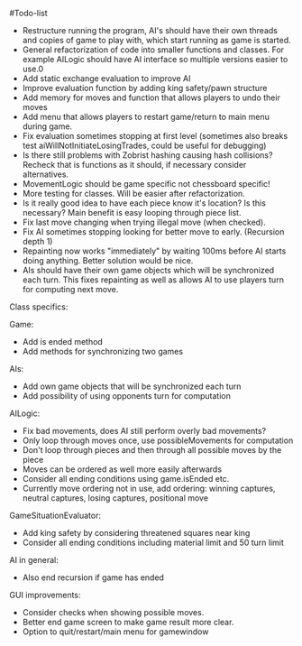 #Todo-list
* Restructure running the program, AI's should have their own threads and copies of game to play with, which start running as game is started.
* General refactorization of code into smaller functions and classes. For example AILogic should have AI interface so multiple versions easier to use.0
* Add static exchange evaluation to improve AI
* Improve evaluation function by adding king safety/pawn structure
* Add memory for moves and function that allows players to undo their moves
* Add menu that allows players to restart game/return to main menu during game.
* Fix evaluation sometimes stopping at first level (sometimes also breaks test aiWillNotInitiateLosingTrades, could be useful for debugging)
* Is there still problems with Zobrist hashing causing hash collisions? Recheck that is functions as it should, if necessary consider alternatives.
* MovementLogic should be game specific not chessboard specific!
* More testing for classes. Will be easier after refactorization.
* Is it really good idea to have each piece know it's location? Is this necessary? Main benefit is easy looping through piece list.
* Fix last move changing when trying illegal move (when checked).
* Fix AI sometimes stopping looking for better move to early. (Recursion depth 1)
* Repainting now works "immediately" by waiting 100ms before AI starts doing anything. Better solution would be nice.
* AIs should have their own game objects which will be synchronized each turn. This fixes repainting as well as allows AI to use players turn for computing next move.

Class specifics:

Game:
* Add is ended method
* Add methods for synchronizing two games

AIs:
* Add own game objects that will be synchronized each turn
* Add possibility of using opponents turn for computation

AILogic:
* Fix bad movements, does AI still perform overly bad movements?
* Only loop through moves once, use possibleMovements for computation
* Don't loop through pieces and then through all possible moves by the piece
* Moves can be ordered as well more easily afterwards
* Consider all ending conditions using game.isEnded etc.
* Currently move ordering not in use, add ordering: winning captures, neutral captures, losing captures, positional move

GameSituationEvaluator:
* Add king safety by considering threatened squares near king
* Consider all ending conditions including material limit and 50 turn limit

AI in general:
* Also end recursion if game has ended

GUI improvements:
* Consider checks when showing possible moves.
* Better end game screen to make game result more clear.
* Option to quit/restart/main menu for gamewindow
